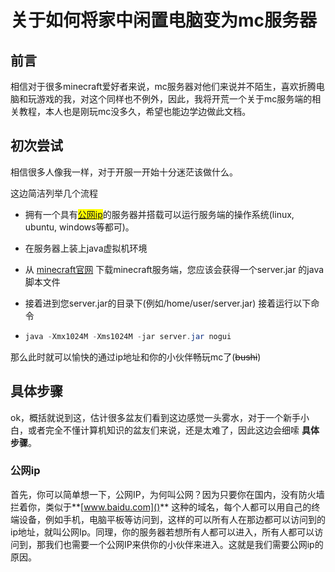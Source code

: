 # 关于如何将家中闲置电脑变为mc服务器

## 前言

相信对于很多minecraft爱好者来说，mc服务器对他们来说并不陌生，喜欢折腾电脑和玩游戏的我，对这个同样也不例外，因此，我将开荒一个关于mc服务端的相关教程，本人也是刚玩mc没多久，希望也能边学边做此文档。

<!-- more -->
## 初次尝试

相信很多人像我一样，对于开服一开始十分迷茫该做什么。

这边简洁列举几个流程

- 拥有一个具有<mark>[公网ip](###公网ip)</mark>的服务器并搭载可以运行服务端的操作系统(linux, ubuntu, windows等都可)。

- 在服务器上装上java虚拟机环境

- 从 [minecraft官网](https://www.minecraft.net/zh-hans/download/server) 下载minecraft服务端，您应该会获得一个server.jar 的java脚本文件

- 接着进到您server.jar的目录下(例如/home/user/server.jar) 接着运行以下命令

- ```java
  java -Xmx1024M -Xms1024M -jar server.jar nogui
  ```

那么此时就可以愉快的通过ip地址和你的小伙伴畅玩mc了(~~bushi~~)

## 具体步骤

ok，概括就说到这，估计很多盆友们看到这边感觉一头雾水，对于一个新手小白，或者完全不懂计算机知识的盆友们来说，还是太难了，因此这边会细嗦 **具体步骤**。

### 公网ip

首先，你可以简单想一下，公网IP，为何叫公网？因为只要你在国内，没有防火墙拦着你，类似于**[www.baidu.com]()** 这种的域名，每个人都可以用自己的终端设备，例如手机，电脑平板等访问到，这样的可以所有人在那边都可以访问到的ip地址，就叫公网Ip。同理，你的服务器若想所有人都可以进入，所有人都可以访问到，那我们也需要一个公网IP来供你的小伙伴来进入。这就是我们需要公网ip的原因。
